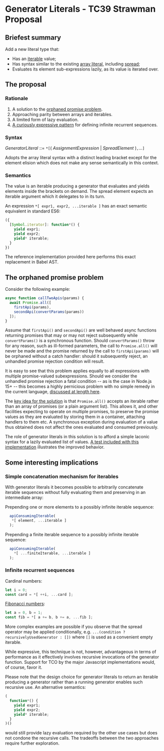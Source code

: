 Generator Literals - TC39 Strawman Proposal
===========================================

## Briefest summary

Add a new literal type that:
- Has an [iterable](https://developer.mozilla.org/en-US/docs/Web/JavaScript/Reference/Iteration_protocols#the_iterable_protocol) value;
- Has syntax similar to the existing [array literal](https://developer.mozilla.org/en-US/docs/Web/JavaScript/Reference/Global_Objects/Array/Array#array_literal_notation),
including [spread](https://developer.mozilla.org/en-US/docs/Web/JavaScript/Reference/Operators/Spread_syntax#spread_in_array_literals);
- Evaluates its element sub-expressions lazily, as its value is iterated over.

## The proposal

### Rationale
1. A solution to the [orphaned promise problem](#the-orphaned-promise-problem).
2. Approaching parity between arrays and iterables.
3. A limited form of lazy evaluation.
4. [A curiously expressive pattern](#infinite-recurrent-sequences) for defining infinite recurrent sequences.

### Syntax

*GeneratorLiteral* ::= `*[`( *AssignmentExpression* | *SpreadElement* )`,`...`]`

Adopts the array literal syntax with a distinct leading bracket except for the element
elision which does not make any sense semantically in this context.

### Semantics

The value is an iterable producing a generator that evaluates and yields elements inside
the brackets on demand. The spread element expects an iterable argument which it delegates
to in its turn.

An expression `*[ expr1, expr2, ...iterable ]` has an exact semantic equivalent in standard
ES6:

```javascript
({
  [Symbol.iterator]: function*() {
    yield expr1;
    yield expr2;
    yield* iterable;
  }
})
```

The reference implementation provided here performs this exact replacement in Babel AST.

## The orphaned promise problem

Consider the following example:

```javascript
async function callTwoApis(params) {
  await Promise.all([
    firstApi(params),
    secondApi(convertParams(params))
  ]);
}
```

Assume that `firstApi()` and `secondApi()` are well behaved async functions returning
promises that may or may not reject subsequently while `convertParams()` is a synchronous
function. Should `convertParams()` throw for any reason, such as ill-formed parameters,
the call to `Promise.all()` will never be made and the promise returned by the call to
`firstApi(params)` will be orphaned without a catch handler: should it subsequently reject,
an unhandled promise rejection condition will result.

It is easy to see that this problem applies equally to all expressions with multiple promise-valued
subexpressions. Should we consider the unhandled promise rejection a fatal condition -- as
is the case in Node.js 15+ -- this becomes a highly pernicious problem with no simple remedy
in the current language, [discussed at length here](https://es.discourse.group/t/synchronous-exceptions-thrown-from-complex-expressions-create-abandoned-promises-solutions/663).

The [key idea for the solution](https://es.discourse.group/t/synchronous-exceptions-thrown-from-complex-expressions-create-abandoned-promises-solutions/663/41)
is that `Promise.all()` accepts an iterable rather than an array of promises (or a plain
argument list). This allows it, and other facilities expecting to operate on multiple
promises, to preserve the promise values as they are evaluated by storing them in a container,
attaching handlers to them etc. A synchronous exception during evaluation of a value thus
obtained does not affect the ones evaluated and consumed previously.

The role of generator literals in this solution is to afford a simple laconic syntax for
a lazily evaluated list of values. [A test included with this implementation](./test/fixtures/async/exec.js)
illustrates the improved behavior.

## Some interesting implications

### Simple concatenation mechanism for iterables

With generator literals it becomes possible to arbitrarily concatenate iterable sequences
without fully evaluating them and preserving in an intermediate array:

Prepending one or more elements to a possibly infinite iterable sequence:

```javascript
  apiConsumingIterable(
   *[ element, ...iterable ]
  );
```

Prepending a finite iterable sequence to a possibly infinite iterable sequence:

```javascript
  apiConsumingIterable(
    *[ ...finiteIterable, ...iterable ]
  );
```

### Infinite recurrent sequences

Cardinal numbers:

```javascript
let i = 0;
const card = *[ ++i, ...card ];
```

[Fibonacci numbers](./test/fixtures/infinite/exec.js):

```javascript
let a = 0, b = 1;
const fib = *[ a += b, b += a, ...fib ];
```

More complex examples are possible if you observe that the spread operator may be applied
conditionally, e.g. `...(condition ? recursivelyUsedGenerator : [])` where `[]` is used
as a convenient empty iterable.

While expressive, this technique is not, however, advantageous in terms of performance as
it effectively involves recursive invocations of the generator function. Support for TCO
by the major Javascript implementations would, of course, favor it.

Please note that the design choice for generator literals to return an iterable producing
a generator rather than a running generator enables such recursive use. An alternative
semantics:

```javascript
(
  function*() {
    yield expr1;
    yield expr2;
    yield* iterable;
  }
)()
```

would still provide lazy evaluation required by the other use cases but does not condone
the recursive calls. The tradeoffs between the two approaches require further exploration.
